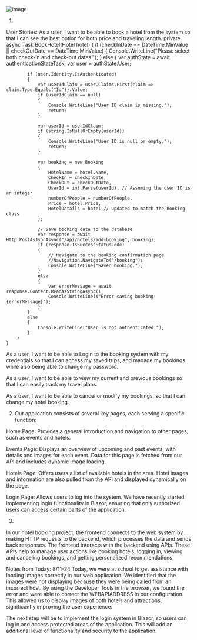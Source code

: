 ![image](https://github.com/user-attachments/assets/bdf2c7dd-1936-480f-a06b-acb3ad158937)

1)
User Stories: As a user, I want to be able to book a hotel from the system so that I can see the best option for both price and traveling length.
private async Task BookHotel(Hotel hotel)
    {
        if (checkInDate == DateTime.MinValue || checkOutDate == DateTime.MinValue)
        {
            Console.WriteLine("Please select both check-in and check-out dates.");
        }
        else
        {
            var authState = await authenticationStateTask;
            var user = authState.User;

            if (user.Identity.IsAuthenticated)
            {
                var userIdClaim = user.Claims.First(claim => claim.Type.Equals("Id")).Value;
                if (userIdClaim == null)
                {
                    Console.WriteLine("User ID claim is missing.");
                    return;
                }

                var userId = userIdClaim;
                if (string.IsNullOrEmpty(userId))
                {
                    Console.WriteLine("User ID is null or empty.");
                    return;
                }

                var booking = new Booking
                {
                    HotelName = hotel.Name,
                    CheckIn = checkInDate,
                    CheckOut = checkOutDate,
                    UserId = int.Parse(userId), // Assuming the user ID is an integer
                    numberOfPeople = numberOfPeople,
                    Price = hotel.Price,
                    HotelDetails = hotel // Updated to match the Booking class
                };

                // Save booking data to the database
                var response = await Http.PostAsJsonAsync("/api/hotels/add-booking", booking);
                if (response.IsSuccessStatusCode)
                {
                    // Navigate to the booking confirmation page
                    //Navigation.NavigateTo("/booking");
                    Console.WriteLine("Saved booking.");
                }
                else
                {
                    var errorMessage = await response.Content.ReadAsStringAsync();
                    Console.WriteLine($"Error saving booking: {errorMessage}");
                }
            }
            else
            {
                Console.WriteLine("User is not authenticated.");
            }
        }
    }


As a user, I want to be able to Login to the booking system with my credentials so that I can access my saved trips, and manage my bookings while also being able to change my password.

As a user, I want to be able to view my current and previous bookings so that I can easily track my travel plans.

As a user, I want to be able to cancel or modify my bookings, so that I can change my hotel booking.

2) Our application consists of several key pages, each serving a specific function:

Home Page: Provides a general introduction and navigation to other pages, such as events and hotels.

Events Page: Displays an overview of upcoming and past events, with details and images for each event. Data for this page is fetched from our API and includes dynamic image loading.

Hotels Page: Offers users a list of available hotels in the area. Hotel images and information are also pulled from the API and displayed dynamically on the page.

Login Page: Allows users to log into the system. We have recently started implementing login functionality in Blazor, ensuring that only authorized users can access certain parts of the application.

3)
In our hotel booking project, the frontend connects to the web system by making HTTP requests to the backend, which processes the data and sends back responses. The frontend interacts with the backend using APIs. These APIs help to manage user actions like booking hotels, logging in, viewing and canceling bookings, and getting personalized recommendations.






Notes from Today: 8/11-24
Today, we were at school to get assistance with loading images correctly in our web application. We identified that the images were not displaying because they were being called from an incorrect host. By using the Developer Tools in the browser, we found the error and were able to correct the WEBAPIADDRESS in our configuration. This allowed us to display images of both hotels and attractions, significantly improving the user experience.

The next step will be to implement the login system in Blazor, so users can log in and access protected areas of the application. This will add an additional level of functionality and security to the application.
